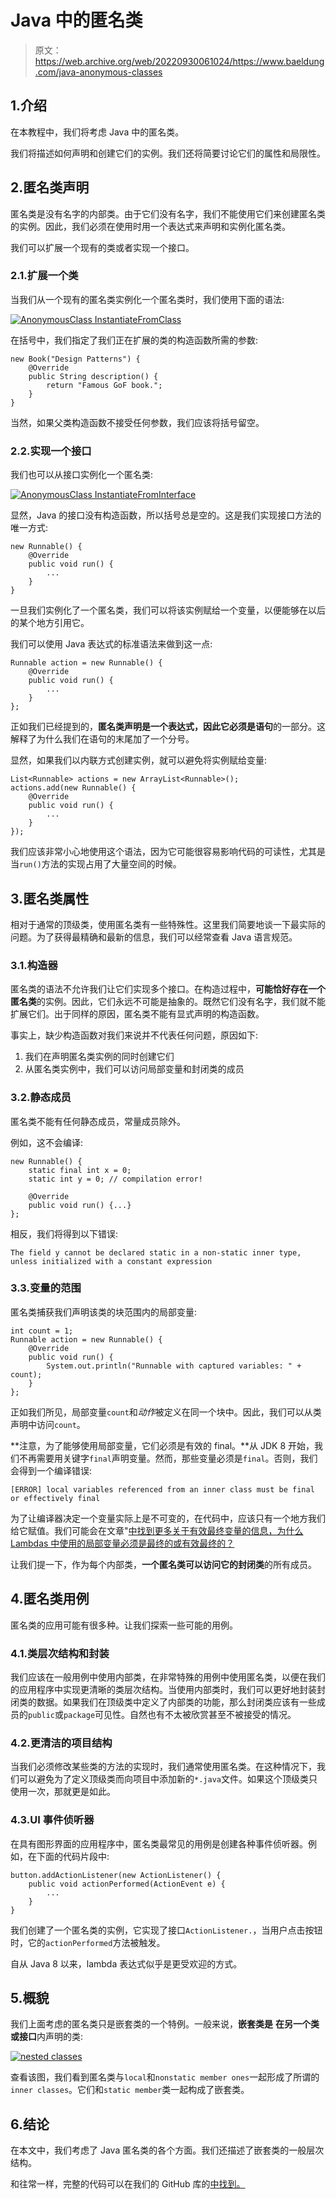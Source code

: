 # Java 中的匿名类

> 原文：<https://web.archive.org/web/20220930061024/https://www.baeldung.com/java-anonymous-classes>

## 1.介绍

在本教程中，我们将考虑 Java 中的匿名类。

我们将描述如何声明和创建它们的实例。我们还将简要讨论它们的属性和局限性。

## 2.匿名类声明

匿名类是没有名字的内部类。由于它们没有名字，我们不能使用它们来创建匿名类的实例。因此，我们必须在使用时用一个表达式来声明和实例化匿名类。

我们可以扩展一个现有的类或者实现一个接口。

### 2.1.扩展一个类

当我们从一个现有的匿名类实例化一个匿名类时，我们使用下面的语法:

[![AnonymousClass InstantiateFromClass](img/377df4d0965e1c0b6237cb673ff76e15.png)](/web/20221107160807/https://www.baeldung.com/wp-content/uploads/2019/04/AnonymousClass-InstantiateFromClass.png)

在括号中，我们指定了我们正在扩展的类的构造函数所需的参数:

```
new Book("Design Patterns") {
    @Override
    public String description() {
        return "Famous GoF book.";
    }
}
```

当然，如果父类构造函数不接受任何参数，我们应该将括号留空。

### 2.2.实现一个接口

我们也可以从接口实例化一个匿名类:

[![AnonymousClass InstantiateFromInterface](img/9c4000338622ffde6d3d6a56a994b4b9.png)](/web/20221107160807/https://www.baeldung.com/wp-content/uploads/2019/04/AnonymousClass-InstantiateFromInterface.png)

显然，Java 的接口没有构造函数，所以括号总是空的。这是我们实现接口方法的唯一方式:

```
new Runnable() {
    @Override
    public void run() {
        ...
    }
}
```

一旦我们实例化了一个匿名类，我们可以将该实例赋给一个变量，以便能够在以后的某个地方引用它。

我们可以使用 Java 表达式的标准语法来做到这一点:

```
Runnable action = new Runnable() {
    @Override
    public void run() {
        ...
    }
};
```

正如我们已经提到的，**匿名类声明是一个表达式，因此它必须是语句**的一部分。这解释了为什么我们在语句的末尾加了一个分号。

显然，如果我们以内联方式创建实例，就可以避免将实例赋给变量:

```
List<Runnable> actions = new ArrayList<Runnable>();
actions.add(new Runnable() {
    @Override
    public void run() {
        ...
    }
});
```

我们应该非常小心地使用这个语法，因为它可能很容易影响代码的可读性，尤其是当`run()`方法的实现占用了大量空间的时候。

## 3.匿名类属性

相对于通常的顶级类，使用匿名类有一些特殊性。这里我们简要地谈一下最实际的问题。为了获得最精确和最新的信息，我们可以经常查看 Java 语言规范。

### 3.1.构造器

匿名类的语法不允许我们让它们实现多个接口。在构造过程中，**可能恰好存在一个匿名类**的实例。因此，它们永远不可能是抽象的。既然它们没有名字，我们就不能扩展它们。出于同样的原因，匿名类不能有显式声明的构造函数。

事实上，缺少构造函数对我们来说并不代表任何问题，原因如下:

1.  我们在声明匿名类实例的同时创建它们
2.  从匿名类实例中，我们可以访问局部变量和封闭类的成员

### 3.2.静态成员

匿名类不能有任何静态成员，常量成员除外。

例如，这不会编译:

```
new Runnable() {
    static final int x = 0;
    static int y = 0; // compilation error!

    @Override
    public void run() {...}
};
```

相反，我们将得到以下错误:

```
The field y cannot be declared static in a non-static inner type, unless initialized with a constant expression
```

### 3.3.变量的范围

匿名类捕获我们声明该类的块范围内的局部变量:

```
int count = 1;
Runnable action = new Runnable() {
    @Override
    public void run() {
        System.out.println("Runnable with captured variables: " + count);
    }           
}; 
```

正如我们所见，局部变量`count`和*动作*被定义在同一个块中。因此，我们可以从类声明中访问`count`。

**注意，为了能够使用局部变量，它们必须是有效的 final。**从 JDK 8 开始，我们不再需要用关键字`final`声明变量。然而，那些变量必须是`final`。否则，我们会得到一个编译错误:

```
[ERROR] local variables referenced from an inner class must be final or effectively final
```

为了让编译器决定一个变量实际上是不可变的，在代码中，应该只有一个地方我们给它赋值。我们可能会在文章"[中找到更多关于有效最终变量的信息，为什么 Lambdas 中使用的局部变量必须是最终的或有效最终的？](/web/20221107160807/https://www.baeldung.com/java-lambda-effectively-final-local-variables)

让我们提一下，作为每个内部类，**一个匿名类可以访问它的封闭类**的所有成员。

## 4.匿名类用例

匿名类的应用可能有很多种。让我们探索一些可能的用例。

### 4.1.类层次结构和封装

我们应该在一般用例中使用内部类，在非常特殊的用例中使用匿名类，以便在我们的应用程序中实现更清晰的类层次结构。当使用内部类时，我们可以更好地封装封闭类的数据。如果我们在顶级类中定义了内部类的功能，那么封闭类应该有一些成员的`public`或`package`可见性。自然也有不太被欣赏甚至不被接受的情况。

### 4.2.更清洁的项目结构

当我们必须修改某些类的方法的实现时，我们通常使用匿名类。在这种情况下，我们可以避免为了定义顶级类而向项目中添加新的`*.java`文件。如果这个顶级类只使用一次，那就更是如此。

### 4.3.UI 事件侦听器

在具有图形界面的应用程序中，匿名类最常见的用例是创建各种事件侦听器。例如，在下面的代码片段中:

```
button.addActionListener(new ActionListener() {
    public void actionPerformed(ActionEvent e) {
        ...
    }
}
```

我们创建了一个匿名类的实例，它实现了接口`ActionListener.`，当用户点击按钮时，它的`actionPerformed`方法被触发。

自从 Java 8 以来，lambda 表达式似乎是更受欢迎的方式。

## 5.概貌

我们上面考虑的匿名类只是嵌套类的一个特例。一般来说，**嵌套类是** **在另一个类或接口**内声明的类:

[![nested classes](img/7e01dc8a64f99833bbb534503917ad05.png)](/web/20221107160807/https://www.baeldung.com/wp-content/uploads/2019/04/nested-classes.png)

查看该图，我们看到匿名类与`local`和`nonstatic member ones`一起形成了所谓的`inner classes`。它们和`static member`类一起构成了嵌套类。

## 6.结论

在本文中，我们考虑了 Java 匿名类的各个方面。我们还描述了嵌套类的一般层次结构。

和往常一样，完整的代码可以在我们的 GitHub 库的[中找到。](https://web.archive.org/web/20221107160807/https://github.com/eugenp/tutorials/tree/master/core-java-modules/core-java-lang-oop-inheritance)